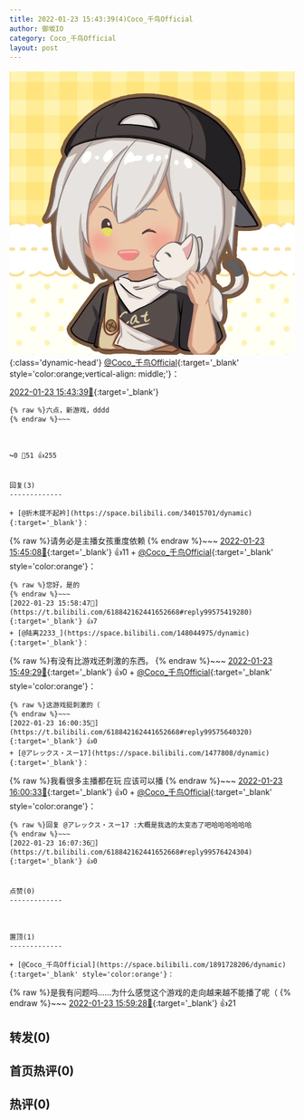 ```yaml
---
title: 2022-01-23 15:43:39(4)Coco_千鸟Official
author: 御坂IO
category: Coco_千鸟Official
layout: post
---
```


![img](/images/85e485bc0dbd0cde4d15f24d7cffe9704618ad10.jpg){:class='dynamic-head'}
[@Coco_千鸟Official](https://space.bilibili.com/1891728206/dynamic){:target='_blank' style='color:orange;vertical-align: middle;'}：

[2022-01-23 15:43:39🔗](https://t.bilibili.com/618842162441652668){:target='_blank'}

~~~
{% raw %}六点，新游戏，dddd
{% endraw %}~~~



↪️0 💬51 👍255


回复(3)
-------------

+ [@折木提不起衿](https://space.bilibili.com/34015701/dynamic){:target='_blank'}：
~~~
{% raw %}请务必是主播女孩重度依赖
{% endraw %}~~~
[2022-01-23 15:45:08🔗](https://t.bilibili.com/618842162441652668#reply99574147472){:target='_blank'} 👍11
    + [@Coco_千鸟Official](https://space.bilibili.com/1891728206/dynamic){:target='_blank' style='color:orange'}：
~~~
{% raw %}您好，是的
{% endraw %}~~~
[2022-01-23 15:58:47🔗](https://t.bilibili.com/618842162441652668#reply99575419280){:target='_blank'} 👍7
+ [@陆离2233_](https://space.bilibili.com/148044975/dynamic){:target='_blank'}：
~~~
{% raw %}有没有比游戏还刺激的东西。
{% endraw %}~~~
[2022-01-23 15:49:29🔗](https://t.bilibili.com/618842162441652668#reply99574535376){:target='_blank'} 👍0
    + [@Coco_千鸟Official](https://space.bilibili.com/1891728206/dynamic){:target='_blank' style='color:orange'}：
~~~
{% raw %}这游戏挺刺激的（
{% endraw %}~~~
[2022-01-23 16:00:35🔗](https://t.bilibili.com/618842162441652668#reply99575640320){:target='_blank'} 👍0
+ [@アレックス・スー17](https://space.bilibili.com/1477808/dynamic){:target='_blank'}：
~~~
{% raw %}我看很多主播都在玩 应该可以播
{% endraw %}~~~
[2022-01-23 16:00:33🔗](https://t.bilibili.com/618842162441652668#reply99575697360){:target='_blank'} 👍0
    + [@Coco_千鸟Official](https://space.bilibili.com/1891728206/dynamic){:target='_blank' style='color:orange'}：
~~~
{% raw %}回复 @アレックス・スー17 :大概是我选的太变态了吧哈哈哈哈哈哈
{% endraw %}~~~
[2022-01-23 16:07:36🔗](https://t.bilibili.com/618842162441652668#reply99576424304){:target='_blank'} 👍0


点赞(0)
-------------



置顶(1)
-------------

+ [@Coco_千鸟Official](https://space.bilibili.com/1891728206/dynamic){:target='_blank' style='color:orange'}：
~~~
{% raw %}是我有问题吗……为什么感觉这个游戏的走向越来越不能播了呢（
{% endraw %}~~~
[2022-01-23 15:59:28🔗](https://t.bilibili.com/618842162441652668#reply99575576816){:target='_blank'} 👍21


转发(0)
-------------



首页热评(0)
-------------



热评(0)
-------------



